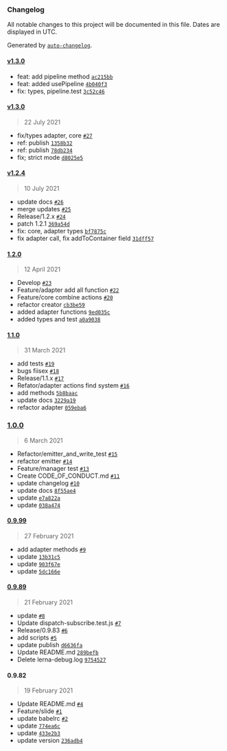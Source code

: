 ### Changelog

All notable changes to this project will be documented in this file. Dates are displayed in UTC.

Generated by [`auto-changelog`](https://github.com/CookPete/auto-changelog).

#### [v1.3.0](https://github.com/biscuit-js/biscuit-store/compare/v1.3.0...v1.3.0)

- feat: add pipeline method [`ac215bb`](https://github.com/biscuit-js/biscuit-store/commit/ac215bbf0c433e10593c9668baed73a598a789b5)
- feat: added usePipeline [`4b040f3`](https://github.com/biscuit-js/biscuit-store/commit/4b040f327111a26e7f4ec848165fa31cbf6624d0)
- fix: types, pipeline.test [`3c52c46`](https://github.com/biscuit-js/biscuit-store/commit/3c52c4677b10eb33756a07d11aebafbee029085f)

#### [v1.3.0](https://github.com/biscuit-js/biscuit-store/compare/v1.2.4...v1.3.0)

> 22 July 2021

- fix/types adapter, core [`#27`](https://github.com/biscuit-js/biscuit-store/pull/27)
- ref: publish [`1358b32`](https://github.com/biscuit-js/biscuit-store/commit/1358b322a556dd17af7991cb2128a5a945644a44)
- ref: publish [`78db234`](https://github.com/biscuit-js/biscuit-store/commit/78db23494436c8051ddf92fd308fa8e4037c6cb0)
- fix; strict mode [`d8025e5`](https://github.com/biscuit-js/biscuit-store/commit/d8025e5e8431d9f6b6f8cd89f25349dc63d9fcc0)

#### [v1.2.4](https://github.com/biscuit-js/biscuit-store/compare/1.2.0...v1.2.4)

> 10 July 2021

- update docs [`#26`](https://github.com/biscuit-js/biscuit-store/pull/26)
- merge updates [`#25`](https://github.com/biscuit-js/biscuit-store/pull/25)
- Release/1.2.x [`#24`](https://github.com/biscuit-js/biscuit-store/pull/24)
- patch 1.2.1 [`369a54d`](https://github.com/biscuit-js/biscuit-store/commit/369a54d83934b115c4df8a116b7b5eac253a4f33)
- fix: core, adapter types [`bf7875c`](https://github.com/biscuit-js/biscuit-store/commit/bf7875c10774276743b47acf91b21527510d8d77)
- fix adapter call, fix addToContainer field [`31dff57`](https://github.com/biscuit-js/biscuit-store/commit/31dff574369c1ecdcf877549fb6f327f569a08fb)

#### [1.2.0](https://github.com/biscuit-js/biscuit-store/compare/1.1.0...1.2.0)

> 12 April 2021

- Develop [`#23`](https://github.com/biscuit-js/biscuit-store/pull/23)
- Feature/adapter add all function [`#22`](https://github.com/biscuit-js/biscuit-store/pull/22)
- Feature/core combine actions [`#20`](https://github.com/biscuit-js/biscuit-store/pull/20)
- refactor creator [`cb3be59`](https://github.com/biscuit-js/biscuit-store/commit/cb3be59c90b2200e6df5d8e2710470e29f9b4f02)
- added adapter functions [`9ed035c`](https://github.com/biscuit-js/biscuit-store/commit/9ed035c2fac50c06d21530ae01d6877630d0af17)
- added types and test [`a0a9038`](https://github.com/biscuit-js/biscuit-store/commit/a0a903885b93a82d47066bd124eb4bd380f58d69)

#### [1.1.0](https://github.com/biscuit-js/biscuit-store/compare/1.0.0...1.1.0)

> 31 March 2021

- add tests [`#19`](https://github.com/biscuit-js/biscuit-store/pull/19)
- bugs fiisex [`#18`](https://github.com/biscuit-js/biscuit-store/pull/18)
- Release/1.1.x [`#17`](https://github.com/biscuit-js/biscuit-store/pull/17)
- Refator/adapter actions find system [`#16`](https://github.com/biscuit-js/biscuit-store/pull/16)
- add methods [`5b8baac`](https://github.com/biscuit-js/biscuit-store/commit/5b8baace1f81a1913be7b3057c490cdcc2dd85f7)
- update docs [`3229a19`](https://github.com/biscuit-js/biscuit-store/commit/3229a19daf303245cecf95d9559334b0b4f74220)
- refactor adapter [`059eba6`](https://github.com/biscuit-js/biscuit-store/commit/059eba6476fe2985dc9747ae8a9f02e44fad3831)

### [1.0.0](https://github.com/biscuit-js/biscuit-store/compare/0.9.99...1.0.0)

> 6 March 2021

- Refactor/emitter_and_write_test [`#15`](https://github.com/biscuit-js/biscuit-store/pull/15)
- refactor emitter [`#14`](https://github.com/biscuit-js/biscuit-store/pull/14)
- Feature/manager test [`#13`](https://github.com/biscuit-js/biscuit-store/pull/13)
- Create CODE_OF_CONDUCT.md [`#11`](https://github.com/biscuit-js/biscuit-store/pull/11)
- update changelog [`#10`](https://github.com/biscuit-js/biscuit-store/pull/10)
- update docs [`8f55ae4`](https://github.com/biscuit-js/biscuit-store/commit/8f55ae444a1cfdbda7e36d2d9db7d50754402c92)
- update [`e7a822a`](https://github.com/biscuit-js/biscuit-store/commit/e7a822a6d768af6f2616e7a16b7a16f64ca3cf7c)
- update [`038a474`](https://github.com/biscuit-js/biscuit-store/commit/038a474fb46dd5531f2073452539a344852423f4)

#### [0.9.99](https://github.com/biscuit-js/biscuit-store/compare/0.9.89...0.9.99)

> 27 February 2021

- add adapter methods [`#9`](https://github.com/biscuit-js/biscuit-store/pull/9)
- update [`13b31c5`](https://github.com/biscuit-js/biscuit-store/commit/13b31c56d6b2fe6bca0d078faa6d43aa48de009b)
- update [`903f67e`](https://github.com/biscuit-js/biscuit-store/commit/903f67e1035b8c903aabd1bc14f2cd262ec194cb)
- update [`5dc166e`](https://github.com/biscuit-js/biscuit-store/commit/5dc166ec10799c5720bd364999ea51d0b3d0cfe0)

#### [0.9.89](https://github.com/biscuit-js/biscuit-store/compare/0.9.82...0.9.89)

> 21 February 2021

- update [`#8`](https://github.com/biscuit-js/biscuit-store/pull/8)
- Update dispatch-subscribe.test.js [`#7`](https://github.com/biscuit-js/biscuit-store/pull/7)
- Release/0.9.83 [`#6`](https://github.com/biscuit-js/biscuit-store/pull/6)
- add scripts [`#5`](https://github.com/biscuit-js/biscuit-store/pull/5)
- update publish [`d6636fa`](https://github.com/biscuit-js/biscuit-store/commit/d6636fa341aec010d628e9bd3fd6511006e22ef8)
- Update README.md [`289befb`](https://github.com/biscuit-js/biscuit-store/commit/289befbbff7447ce169f641a979186dcb65ad2bc)
- Delete lerna-debug.log [`9754527`](https://github.com/biscuit-js/biscuit-store/commit/97545274bb0179504a5c9ff15b0ff90484d6349f)

#### 0.9.82

> 19 February 2021

- Update README.md [`#4`](https://github.com/biscuit-js/biscuit-store/pull/4)
- Feature/slide [`#1`](https://github.com/biscuit-js/biscuit-store/pull/1)
- update babelrc [`#2`](https://github.com/biscuit-js/biscuit-store/pull/2)
- update [`774ea6c`](https://github.com/biscuit-js/biscuit-store/commit/774ea6c0b0177be98fe2d856f64bb4ab9e139363)
- update [`433e2b3`](https://github.com/biscuit-js/biscuit-store/commit/433e2b37590c64bd14ad2d78f369c69d147f0410)
- update version [`236adb4`](https://github.com/biscuit-js/biscuit-store/commit/236adb4b52d02dc9ffb8ae2cf43047f815fe5986)
